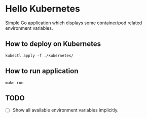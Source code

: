 # Hello Kubernetes

Simple Go application which displays some container/pod related environment variables. 

## How to deploy on Kubernetes
```
kubectl apply -f ./kubernetes/
```

## How to run application
```
make run
```

## TODO
- [ ] Show all available environment variables implicitly.